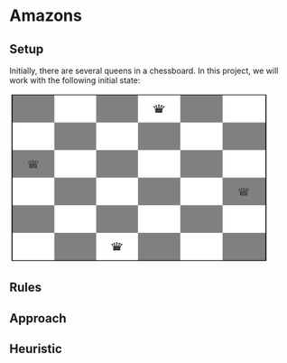 # Amazons
## Setup
Initially, there are several queens in a chessboard. In this project, we will work with the following initial state:

<img width="460" height="300" src="https://raw.githubusercontent.com/pgmpablo157321/Amazons/master/initial.png">


## Rules

## Approach


## Heuristic
